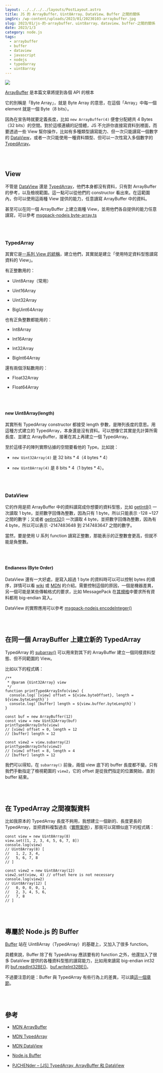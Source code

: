 ```yaml
---
layout: ../../../../layouts/PostLayout.astro
title: JS 的 ArrayBuffer、Uint8Array、DataView、Buffer 之間的關係
imgSrc: /wp-content/uploads/2023/01/20230103-arraybuffer.jpg
slug: 2023/01/js-的-arraybuffer、uint8array、dataview、buffer-之間的關係
date: 2023/1/3
category: node.js
tags: 
  - arraybuffer
  - buffer
  - dataview
  - javascript
  - nodejs
  - typedarray
  - uint8array
---
```


![](/wp-content/uploads/2023/01/20230103-arraybuffer-1024x336.jpg)



  
[ArrayBuffer](https://developer.mozilla.org/en-US/docs/Web/JavaScript/Reference/Global_Objects/ArrayBuffer) 是本篇文章將提到各個 API 的根本



  
它的別稱是「Byte Array」，就是 Byte Array 的意思，在這個「Array」中每一個 element 就是一個 Byte（8 bits）。



  
因為在宣告時就要定義長度，比如 `new ArrayBuffer(4)` 便會分配總共 4 Bytes（32 bits）的空間。對於這樣連續的記憶體，JS 不允許你直接寫資料到裡面，而要透過一些 View 幫你操作，比如有多種類型讀寫能力、但一次只能讀寫一個數字的 [DataView](https://developer.mozilla.org/en-US/docs/Web/JavaScript/Reference/Global_Objects/DataView)，或者一次只能使用一種資料類型、但可以一次性寫入多個數字的 [TypedArray](https://developer.mozilla.org/en-US/docs/Web/JavaScript/Reference/Global_Objects/TypedArray)。







<br><br>



  
## View



  
不管是 [DataView](https://developer.mozilla.org/en-US/docs/Web/JavaScript/Reference/Global_Objects/DataView/DataView#syntax) 還是 [TypedArray](https://developer.mozilla.org/en-US/docs/Web/JavaScript/Reference/Global_Objects/TypedArray#constructor)，他們本身都沒有資料，只有對 ArrayBuffer 的參考，以及檢視範圍。這一點可以從他們的 constructor 看出來。在這範圍內，你可以使用這兩種 View 提供的能力，任意讀寫 ArrayBuffer 中的資料。



  
甚至可以在同一個 ArrayBuffer 上建立兩種 View，並用他們各自提供的能力任意讀寫，可以參考 [msgpack-nodejs byte-array.ts](https://github.com/artyomliou/msgpack-nodejs/blob/main/src/encoder/byte-array.ts)



<br><br>



  
### TypedArray



  
其實它是[一系列 View 的統稱](https://developer.mozilla.org/en-US/docs/Web/JavaScript/Reference/Global_Objects/TypedArray#typedarray_objects)，建立他們，其實就是建立「使用特定資料型態讀寫資料的 View」。



  
有正整數用的：




  
- Uint8Array（常用）



  
- Uint16Array



  
- Uint32Array



  
- BigUint64Array




  
也有正負整數都能用的：




  
- Int8Array



  
- Int16Array



  
- Int32Array



  
- BigInt64Array




  
還有兩個浮點數用的：




  
- Float32Array



  
- Float64Array




<br><br>



  
#### new Uint8Array(length)



  
其實所有 TypedArray constructor 都接受 length 參數，是陣列長度的意思。用這種方式建立的 TypedArray，本身還是沒有資料。可以想像它其實是先計算所需長度、並建立 ArrayBuffer，接著在其上再建立一個 TypedArray。



  
至於這樣子的陣列實際佔據的空間要看他的 Type。比如說：




  
- `new Uint32Array(4)` 是 32 bits * 4（4 bytes * 4）



  
- `new Uint8Array(4)` 是 8 bits * 4（1 bytes * 4）。




<br><br>



  
### DataView



  
它的作用是把 ArrayBuffer 中的資料讀寫成你想要的資料型態，比如 [getInt8()](https://developer.mozilla.org/en-US/docs/Web/JavaScript/Reference/Global_Objects/DataView/getInt8) 一次讀取 1 byte，並把數字回傳為整數，因為只有 1 byte，所以只能表示 -128 ~127 之間的數字；又或者 [getInt32()](https://developer.mozilla.org/en-US/docs/Web/JavaScript/Reference/Global_Objects/DataView/getInt32) 一次讀取 4 byte，並把數字回傳為整數，因為有 4 byte，所以可以表示 -2147483648 到 2147483647 之間的數字。



  
當然，要是使用 U 系列 function 讀寫正整數，那能表示的正整數會更高，但就不能是負整數。



<br><br>



  
#### Endianess (Byte Order)



  
DataView 還有一大好處，是寫入超過 1 byte 的資料時可以可以控制 bytes 的順序，詳情可以看 [wiki](https://zh.wikipedia.org/zh-tw/%E5%AD%97%E8%8A%82%E5%BA%8F) 或 [MDN](https://developer.mozilla.org/en-US/docs/Glossary/Endianness) 的介紹。需要控制這個的原因，一個是機器差異，另一個可能是某些傳輸格式的要求，比如 MessagePack 在[其規格](https://github.com/msgpack/msgpack/blob/master/spec.md)中要求所有資料都用 big-endian 寫入。



  
DataView 的實際應用可以參考 [msgpack-nodejs encodeInteger()](https://github.com/artyomliou/msgpack-nodejs/blob/main/src/encoder/encoder.ts#L125-L161)



<br><br>



  
## 在同一個 ArrayBuffer 上建立新的 TypedArray



  
TypedArray 的 [subarray()](https://developer.mozilla.org/en-US/docs/Web/JavaScript/Reference/Global_Objects/TypedArray/subarray) 可以用來對其下的 ArrayBuffer 建立一個同樣資料型態、但不同範圍的 View。



  
比如以下的程式碼：



  
```
/**
 * @param {Uint32Array} view 
 */
function printTypedArrayInfo(view) {
  console.log(`[view] offset = ${view.byteOffset}, length = ${view.byteLength}`)
  console.log(`[buffer] length = ${view.buffer.byteLength}`)
}

const buf = new ArrayBuffer(12)
const view = new Uint32Array(buf)
printTypedArrayInfo(view)
// [view] offset = 0, length = 12
// [buffer] length = 12

const view2 = view.subarray(2)
printTypedArrayInfo(view2)
// [view] offset = 8, length = 4
// [buffer] length = 12
```



  
我們可以得知，在 `subarray()` 前後，兩個 view 底下的 buffer 長度都不變。只有我們手動指定了檢視範圍的 `view2`，它的 offset 是從我們指定的位置開始，直到 buffer 結束。



<br><br>



  
## 在 TypedArray 之間複製資料



  
比如我原本的 TypedArray 長度不夠用，我想建立一個新的、長度更長的 TypedArray，並把資料複製過去（[實際案例](https://github.com/artyomliou/msgpack-nodejs/blob/main/src/encoder/byte-array.ts#L18-L34)），那我可以寫類似底下的程式碼：



  
```
const view = new Uint8Array(8)
view.set([1, 2, 3, 4, 5, 6, 7, 8])
console.log(view)
// Uint8Array(8) [
//   1, 2, 3, 4,
//   5, 6, 7, 8
// ]

const view2 = new Uint8Array(12)
view2.set(view, 4) // offset here is not necessary
console.log(view2)
// Uint8Array(12) [
//   0, 0, 0, 0, 1,
//   2, 3, 4, 5, 6,
//   7, 8
// ]
```



<br><br>



  
## 專屬於 Node.js 的 Buffer



  
[Buffer](https://nodejs.org/api/buffer.html) 站在 Uint8Array（TypedArray）的基礎上，又加入了很多 function。



  
具體來說，Buffer 除了有 TypedArray 應該要有的 function 之外，他還加入了很多 DataView 提供的各種資料型態的讀寫能力，比如用來讀寫 big-endian int32 的 [buf.readInt32BE()](https://nodejs.org/api/buffer.html#bufreadint32beoffset)、[buf.writeInt32BE()](https://nodejs.org/api/buffer.html#bufwriteint32bevalue-offset)。



  
不過要注意的是：Buffer 與 TypedArray 有些行為上的差異，可以讀[這一個章節](https://nodejs.org/api/buffer.html#buffers-and-typedarrays)。



<br><br>



  
## 參考




  
- [MDN ArrayBuffer](https://developer.mozilla.org/en-US/docs/Web/JavaScript/Reference/Global_Objects/ArrayBuffer)



  
- [MDN TypedArray](https://developer.mozilla.org/en-US/docs/Web/JavaScript/Reference/Global_Objects/TypedArray)



  
- [MDN DataView](https://developer.mozilla.org/en-US/docs/Web/JavaScript/Reference/Global_Objects/DataView)



  
- [Node.js Buffer](https://nodejs.org/api/buffer.html)



  
- [PJCHENder – [JS] TypedArray, ArrayBuffer 和 DataView](https://pjchender.dev/javascript/js-typedarray-buffer-dataview/)

